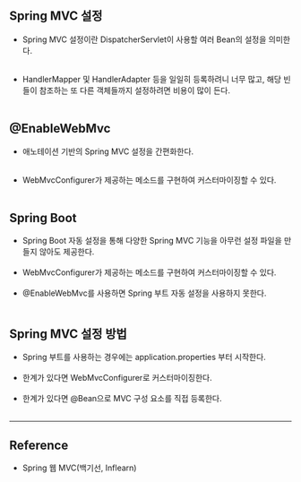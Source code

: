 Spring MVC 설정
---------------

-	Spring MVC 설정이란 DispatcherServlet이 사용할 여러 Bean의 설정을 의미한다.<br><br>

-	HandlerMapper 및 HandlerAdapter 등을 일일히 등록하려니 너무 많고, 해당 빈들이 참조하는 또 다른 객체들까지 설정하려면 비용이 많이 든다.<br><br>

@EnableWebMvc
-------------

-	애노테이션 기반의 Spring MVC 설정을 간편화한다.<br><br>

-	WebMvcConfigurer가 제공하는 메소드를 구현하여 커스터마이징할 수 있다.<br><br>

Spring Boot
-----------

-	Spring Boot 자동 설정을 통해 다양한 Spring MVC 기능을 아무런 설정 파일을 만들지 않아도 제공한다.<br><br>
-	WebMvcConfigurer가 제공하는 메소드를 구현하여 커스터마이징할 수 있다.<br><br>
-	@EnableWebMvc를 사용하면 Spring 부트 자동 설정을 사용하지 못한다.<br><br>

Spring MVC 설정 방법
--------------------

-	Spring 부트를 사용하는 경우에는 application.properties 부터 시작한다.<br><br>
-	한계가 있다면 WebMvcConfigurer로 커스터마이징한다.<br><br>
-	한계가 있다면 @Bean으로 MVC 구성 요소를 직접 등록한다.<br><br>

---

Reference
---------

-	Spring 웹 MVC(백기선, Inflearn)
